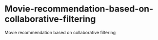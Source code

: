 # Movie-recommendation-based-on-collaborative-filtering
Movie recommendation based on collaborative filtering
